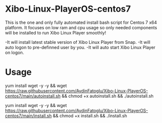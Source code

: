 # Xibo-Linux-PlayerOS-centos7

This is the one and only fully automated install bash script for Centos 7 x64 platform.
It focuses on low ram and cpu usage so only needed components will be installed to run Xibo Linux Player smoothly!

-It will install latest stable version of Xibo Linux Player from Snap.
-It will auto logon to pre-definned user by you.
-It will auto start Xibo Linux Player on logon.   


# Usage

yum install wget -y -y && wget https://raw.githubusercontent.com/AydinFatoglu/Xibo-Linux-PlayerOS-centos7/main/autoinstall.sh && chmod +x autoinstall.sh && ./autoinstall.sh

yum install wget -y -y && wget https://raw.githubusercontent.com/AydinFatoglu/Xibo-Linux-PlayerOS-centos7/main/install.sh && chmod +x install.sh && ./install.sh

